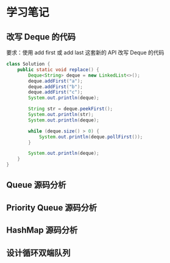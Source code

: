 # 学习笔记

## 改写 Deque 的代码

要求：使用 add first 或 add last 这套新的 API 改写 Deque 的代码

```java
class Solution {
    public static void replace() {
        Deque<String> deque = new LinkedList<>();
        deque.addFirst("a");
        deque.addFirst("b");
        deque.addFirst("c");
        System.out.println(deque);

        String str = deque.peekFirst();
        System.out.println(str);
        System.out.println(deque);

        while (deque.size() > 0) {
            System.out.println(deque.pollFirst());
        }

        System.out.println(deque);
    }
}
```

## Queue 源码分析

## Priority Queue 源码分析

## HashMap 源码分析

## 设计循环双端队列